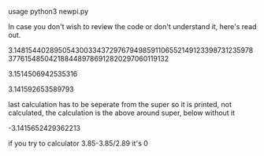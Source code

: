 usage python3 newpi.py

In case you don't wish to review the code or don't understand it, here's read out.

3.148154402895054300334372976794985911065521491233987312359783776154850421884489786912820297060119132

3.1514506942535316

3.141592653589793

last calculation has to be seperate from the super so it is printed, not calculated, the calculation is the above around super, below without it

-3.1415652429362213

if you try to calculator 3.85-3.85/2.89 it's 0
